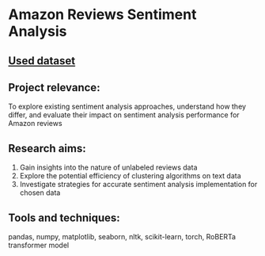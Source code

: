 # Amazon Reviews Sentiment Analysis
## [Used dataset](https://www.kaggle.com/datasets/snap/amazon-fine-food-reviews)
## Project relevance:
To explore existing sentiment analysis approaches, understand how they differ, and evaluate their impact on sentiment analysis performance for Amazon reviews
## Research aims:
1. Gain insights into the nature of unlabeled reviews data
2. Explore the potential efficiency of clustering algorithms on text data
3. Investigate strategies for accurate sentiment analysis implementation for chosen data

## Tools and techniques:
pandas, numpy, matplotlib, seaborn, nltk, scikit-learn, torch, RoBERTa transformer model
